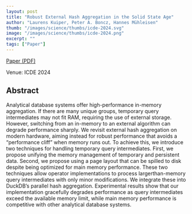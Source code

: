 ```yaml
---
layout: post
title: "Robust External Hash Aggregation in the Solid State Age"
author: "Laurens Kuiper, Peter A. Boncz, Hannes Mühleisen"
thumb: "/images/science/thumbs/icde-2024.svg"
image: "/images/science/thumbs/icde-2024.png"
excerpt: ""
tags: ["Paper"]
---
```


[Paper (PDF)](https://duckdb.org/pdf/ICDE2024-kuiper-boncz-muehleisen-out-of-core.pdf)

Venue: ICDE 2024

## Abstract

Analytical database systems offer high-performance in-memory aggregation. If there are many unique groups, temporary query intermediates may not fit RAM, requiring the use of external storage. However, switching from an in-memory to an external algorithm can degrade performance sharply. We revisit external hash aggregation on modern hardware, aiming instead for robust performance that avoids a “performance cliff” when memory runs out. To achieve this, we introduce two techniques for handling temporary query intermediates. First, we propose unifying the memory management of temporary and persistent data. Second, we propose using a page layout that can be spilled to disk despite being optimized for main memory performance. These two techniques allow operator implementations to process largerthan-memory query intermediates with only minor modifications. We integrate these into DuckDB’s parallel hash aggregation. Experimental results show that our implementation gracefully degrades performance as query intermediates exceed the available memory limit, while main memory performance is competitive with other analytical database systems.
